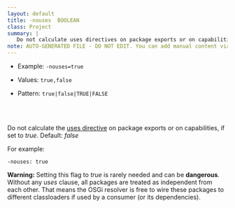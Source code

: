 ```yaml
---
layout: default
title: -nouses  BOOLEAN
class: Project
summary: |
   Do not calculate uses directives on package exports or on capabilities.
note: AUTO-GENERATED FILE - DO NOT EDIT. You can add manual content via same filename in ext folder. 
---
```


- Example: `-nouses=true`

- Values: `true,false`

- Pattern: `true|false|TRUE|FALSE`

<!-- Manual content from: ext/nouses.md --><br /><br />

Do not calculate the [uses directive](https://docs.osgi.org/specification/osgi.core/8.0.0/framework.module.html#i3127019) on package exports or on capabilities, if set to _true_.
Default: _false_

For example:

    -nouses: true


**Warning:** 
Setting this flag to _true_ is rarely needed and can be **dangerous**. Without any _uses_ clause, all packages are treated as independent from each other. That means the OSGi resolver is free to wire these packages to different classloaders if used by a consumer (or its dependencies).

